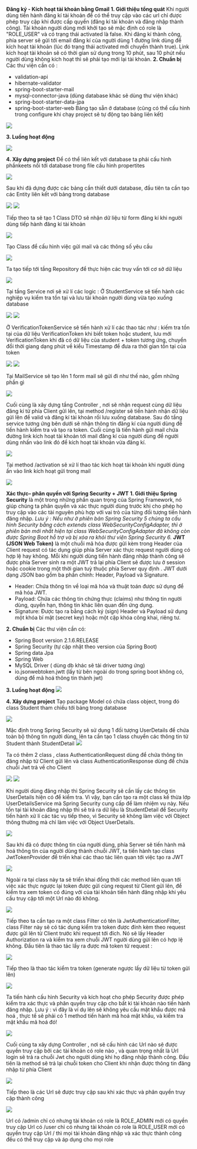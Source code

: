 **Đăng ký - Kích hoạt tài khoản bằng Gmail**
**1. Giới thiệu tổng quát**
Khi người dùng tiến hành đăng kí tài khoản để có thể truy cập vào các url chỉ được phép truy cập khi được cấp quyền (đăng kí tài khoản và đăng nhập thành công). Tài khoản người dùng mới khởi tạo sẽ mặc định có role là "ROLE_USER" và có trạng thái activated là false. Khi đăng kí thành công, phía server sẽ gửi tới email đăng kí của người dùng 1 đường link dùng để kích hoạt tài khoản (lúc đó trạng thái activated mới chuyển thành true). Link kích hoạt tài khoản sẽ có thời gian sử dụng trong 10 phút, sau 10 phút nếu người dùng không kích hoạt thì sẽ phải tạo mới lại tài khoản.
**2. Chuẩn bị**
Các thư viện cần có :
- validation-api
- hibernate-validator
- spring-boot-starter-mail
- mysql-connector-java (dùng database khác sẽ dùng thư viện khác)
- spring-boot-starter-data-jpa
- spring-boot-starter-web
Bảng tạo sẵn ở database (cũng có thể cấu hình trong configure khi chạy project sẽ tự động tạo bảng liên kết)

<img src="https://i.imgur.com/i1WRaih.png">

**3. Luồng hoạt động**

<img src="https://i.imgur.com/8NtJU8f.png">

**4. Xây dựng project**
Để có thể liên kết với database ta phải cấu hình phầnkeets nối tới database trong file cấu hình propertites

<img src="https://i.imgur.com/1eN47Hf.png">

Sau khi đã dựng được các bảng cần thiết dưới database, đầu tiên ta cần tạo các Entity liên kết với bảng trong database

<img src="https://i.imgur.com/mIhSHox.png">
<img src="https://i.imgur.com/o15mZ5P.png">

Tiếp theo ta sẽ tạo 1 Class DTO sẽ nhận dữ liệu từ form đăng kí khi người dùng tiếp hành đăng kí  tài khoản

<img src="https://i.imgur.com/ZSN33gM.png">

Tạo Class để cấu hình việc gửi mail và các thông số yêu cầu

<img src="https://i.imgur.com/InVemz1.png">

Ta tạo tiếp tới tầng Repository để thực hiện các truy vấn tới cơ sở dữ liệu

<img src="https://i.imgur.com/uW5L1FR.png">

Tại tầng Service nơi sẽ xử lí các logic :
Ở StudentService sẽ tiến hành các nghiệp vụ kiểm tra tồn tại và lưu tài khoản người dùng vừa tạo xuống database

<img src="https://i.imgur.com/3RPQXvg.png">
<img src="https://i.imgur.com/ItyIjab.png">

Ở VerificationTokenService sẽ tiến hành xử lí các thao tác như : kiếm tra tồn tại của dữ liệu VerificationToken khi biết token hoặc student, lưu mới VerificationToken khi đã có dữ liệu của student + token tương ứng, chuyển đổi thời giang dạng phút về kiểu Timestamp để đưa ra thời gian tồn tại của token

<img src="https://i.imgur.com/1fNaGLo.png">
<img src="https://i.imgur.com/j8BH3Bo.png">

Tại MailService sẽ tạo lên 1 form mail sẽ gửi đi như thế nào, gồm những phần gì

<img src="https://i.imgur.com/ZnntP1U.png">

Cuối cùng là xây dựng tầng Controller , nơi sẽ nhận request cùng dữ liệu đăng kí từ phía Client gửi lên, tại method /register sẽ tiến hành nhận dữ liệu gửi lên để valid và đăng kí tài khoản rồi lưu xuống database. Sau đó tầng service tương ứng bên dưới sẽ nhận thông tin đăng kí của người dùng để tiến hành kiểm tra và tạo ra token. Cuối cùng là tiến hành gửi mail chứa đường link kích hoạt tài khoản tới mail đăng kí của người dùng để người dùng nhấn vào link đó để kích hoạt tài khoản vừa đăng kí.

<img src="https://i.imgur.com/eR04I6j.png">

Tại method /activation sẽ xử lí thao tác kích hoạt tài khoản khi người dùng ấn vào link kích hoạt gửi trong mail

<img src="https://i.imgur.com/3kvpKBN.png">







**Xác thực– phân quyền với Spring Security + JWT**
**1. Giới thiệu**
**Spring Security** là một trong những phần quan trọng của Spring Framework, nó giúp chúng ta phân quyền và xác thực người dùng trước khi cho phép họ truy cập vào các tài nguyên phù hợp với vai trò của từng đối tượng tiến hành đăng nhập.
*Lưu ý : Nếu như ở phiên bản Spring Security 5 chúng ta cấu hình Security bằng cách extends class WebSecurityConfigAdapter, thì ở phiên bản mới nhất hiện tại class WebSecurityConfigAdapter đã không còn được Spring Boot hỗ trợ và bị xóa ra khỏi thư viện Spring Security 6.*
**JWT (JSON Web Token)** là một chuỗi mã hóa được gửi kèm trong Header của Client request có tác dụng giúp phía Server xác thực request người dùng có hợp lệ hay không. Mỗi khi người dùng tiến hành đăng nhập thành công sẽ được phía Server sinh ra một JWT trả lại phía Client sẽ được lưu ở session hoặc cookie trong một thời gian tuỳ thuộc phía Server quy định . JWT dưới dạng JSON bao gồm ba phần chính: Header, Payload và Signature.
- Header: Chứa thông tin về loại mã hóa và thuật toán được sử dụng để mã hóa JWT.
- Payload: Chứa các thông tin chứng thực (claims) như thông tin người dùng, quyền hạn, thông tin khác liên quan đến ứng dụng.
- Signature: Được tạo ra bằng cách ký (sign) Header và Payload sử dụng một khóa bí mật (secret key) hoặc một cặp khóa công khai, riêng tư.

**2. Chuẩn bị**
Các thư viện cần có:
- Spring Boot version 2.1.6.RELEASE
- Spring Security (tự cập nhật theo version của Spring Boot)
- Spring data Jpa
- Spring Web
- MySQL Driver ( dùng db khác sẽ tải driver tương ứng)
- io.jsonwebtoken.jwtt (lấy từ bên ngoài do trong spring boot không có, dùng để mã hoá thông tin thành  jwt)

**3. Luồng hoạt động**
<img src="https://i.imgur.com/uwceXgB.png">

**4. Xây dựng project**
Tạo package Model có chứa class object, trong đó class Student tham chiếu tới bảng trong database

<img src="https://i.imgur.com/f2boRz9.png">

Mặc định trong Spring Security sẽ  sử dụng 1 đối tượng UserDetails để chứa toàn bộ thông tin người dùng, lên ta cần tạo 1 class chuyển các thông tin từ Student thành StudentDetail
<img src="https://i.imgur.com/oNJoC2V.png">

Ta có thêm 2 class , class AuthenticationRequest dùng để chứa thông tin đăng nhập từ Client gửi lên và class AuthenticationResponse dùng để chứa chuỗi Jwt trả về cho Client

<img src="https://i.imgur.com/ketdXlg.png">
<img src="https://i.imgur.com/rzgthZ4.png">

Khi người dùng đăng nhập thì Spring Security sẽ cần lấy các thông tin UserDetails hiện có để kiểm tra. Vì vậy, bạn cần tạo ra một class kế thừa lớp UserDetailsService mà Spring Security cung cấp để làm nhiệm vụ này. Nếu tồn tại tài khoản đăng nhập thì sẽ trả ra dữ liệu là StudentDetail để Security tiến hành xử lí các tác vụ tiếp theo, vì Security sẽ không làm việc với Object thông thường mà chỉ làm việc với Object UserDetails.

<img src="https://i.imgur.com/gvvguah.png">

Sau khi đã có được thông tin của người dùng, phía Server sẽ tiến hành mã hoá thông tin của người dùng thành chuỗi JWT, ta tiến hành tạo class JwtTokenProvider để triển khai các thao tác liên quan tới việc tạo ra JWT

<img src="https://i.imgur.com/276hhYM.png">

Ngoài ra tại class này ta sẽ triển khai đồng thời các method liên quan tới việc xác thực ngược lại token được gửi cùng request từ Client gửi lên, để kiểm tra xem token có đúng với của tài khoản tiến hành đăng nhập khi yêu cầu truy cập tới một Url nào đó không.

<img src="https://i.imgur.com/13IjXJz.png">

Tiếp theo ta cần tạo ra một class Filter có tên là JwtAuthenticationFilter, class Filter này sẽ có tác dụng kiểm tra token được đính kèm theo request được gửi lên từ Client trước khi request tới đích. Nó sẽ lấy Header Authorization ra và kiểm tra xem chuỗi JWT người dùng gửi lên có hợp lệ không.
Đầu tiên là thao tác lấy ra được mã token từ request : 

<img src="https://i.imgur.com/99kOyBq.png">

Tiếp theo là thao tác kiểm tra token (generate ngược lấy dữ liệu từ token gửi lên)

<img src="https://i.imgur.com/Wy8AVtb.png">

Ta tiến hành cấu hình Security và kích hoạt cho phép Security được phép kiểm tra xác thực và phân quyền truy cập cho bất kì tài khoản nào tiến hành đăng nhập. 
Lưu ý : vì đây là ví dụ lên sẽ không yêu cầu mật khẩu được mã hoá , thực tế sẽ phải có 1 method tiến hành mã hoá mật khẩu, và kiểm tra mật khẩu mã hoá đó!

<img src="https://i.imgur.com/Jh8M942.png">

Cuối cùng ta xây dựng Controller , nơi sẽ cấu hình các Url nào sẽ được quyền truy cập bởi các tài khoản có role nào , và quan trọng nhất là Url login sẽ trả ra chuỗi Jwt cho người dùng khi họ đăng nhập thành công.
Đầu tiên là method sẽ trả lại chuỗi token cho Client khi nhận được thông tin đăng nhập từ phía Client

<img src="https://i.imgur.com/Y3A24id.png">

Tiếp theo là các Url sẽ được truy cập sau khi xác thực và phân quyền truy cập thành công

<img src="https://i.imgur.com/EZaYMEQ.png">

Url có /admin chỉ có nhưng tài khoản có role là ROLE_ADMIN mới có quyền truy cập
Url có /user chỉ có nhưng tài khoản có role là ROLE_USER mới có quyền truy cập
Url / thì mọi tài khoản đăng nhập và xác thực thành công đều có thể truy cập và áp dụng cho mọi role

